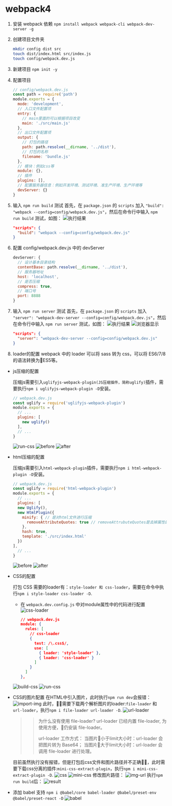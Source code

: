 # webpack4

1. 安装 webpack 依赖 `npm install webpack webpack-cli webpack-dev-server -g`
2. 创建项目文件夹

    ```bash
    mkdir config dist src
    touch dist/index.html src/index.js
    touch config/webpack.dev.js
    ```

3. 新建项目 `npm init -y`
4. 配置项目

    ```js
    // config/webpack.dev.js
    const path = require('path')
    module.exports = {
      mode: 'development',
      // 入口文件配置项
      entry: {
        // main里面的可以根据项目改变
        main: './src/main.js'
      },
      // 出口文件配置项
      output: {
        // 打包的路径
        path: path.resolve(__dirname, '../dist'),
        // 打包的名称
        filename: 'bundle.js'
      },
      // 模块：例如css等
      module: {},
      // 插件
      plugins: [],
      // 配置服务器信息：例如开发环境、测试环境、准生产环境、生产环境等
      devServer: {}
    }
    ```

5. 输入 `npm run build` 测试
  首先，在 `package.json` 的 `scripts` 加入 `"build": "webpack --config=config/webpack.dev.js"`，然后在命令行中输入 `npm run build` 测试，如图：
  ![执行结果](../images/webpack/build.png)

    ```json
    "scripts": {
      "build": "webpack --config=config/webpack.dev.js"
    }
    ```

6. 配置 config/webpack.dev.js 中的 devServer

    ```js
    devServer: {
      // 设计基本目录结构
      contentBase: path.resolve(__dirname, '../dist'),
      // 服务器地址
      host: 'localhost',
      // 是否压缩
      compress: true,
      // 端口号
      port: 8888
    }
    ```

7. 输入 `npm run server` 测试
  首先，在 `package.json` 的 `scripts` 加入 `"server": "webpack-dev-server --config=config/webpack.dev.js"`，然后在命令行中输入 `npm run server` 测试，如图：
  ![执行结果](../images/webpack/build_server.png)
  ![浏览器显示](../images/webpack/test_server.png)
    ```json
    "scripts": {
      "server": "webpack-dev-server --config=config/webpack.dev.js"
    }
    ```

8. loader的配置
  webpack 中的 loader 可以将 sass 转为 css，可以将 ES6/7/8的语法转换为ES5等。

- js压缩的配置

  压缩js需要引入`uglifyjs-webpack-plugin(JS压缩插件，简称uglify)`插件，需要执行`npm i uglifyjs-webpack-plugin -D`安装。

  ```js
  // webpack.dev.js
  const uglify = require('uglifyjs-webpack-plugin')
  module.exports = {
    // ...
    plugins: [
      new uglify()
    ],
    // ...
  }
  ```

  ![run-css](../images/webpack/js.png)
  ![before](../images/webpack/before.png)
  ![after](../images/webpack/after.png)

- html压缩的配置

  压缩js需要引入`html-webpack-plugin`插件，需要执行`npm i html-webpack-plugin -D`安装。

  ```js
  // webpack.dev.js
  const uglify = require('html-webpack-plugin')
  module.exports = {
    // ...
    plugins: [
    new Uglify(),
    new HtmlPlugin({
      minify: { // 是对html文件进行压缩
        removeAttributeQuotes: true // removeAttrubuteQuotes是去掉属性的双引号
      },
      hash: true,
      template: './src/index.html'
    })
  ],
    // ...
  }
  ```

  ![before](../images/webpack/before-html.png)
  ![after](../images/webpack/after-html.png)

- CSS的配置

  打包 CSS 需要的loader有：`style-loader 和 css-loader`，需要在命令中执行`npm i style-loader css-loader -D`.
  - 在 `webpack.dev.config.js` 中对module属性中的代码进行配置
  ![css-loader](../images/webpack/css-loader.png)
    ```json
    // webpack.dev.js
    module: {
      rules: [
        // css-loader
        {
          test: /\.css$/,
          use: [
            { loader: 'style-loader' },
            { loader: 'css-loader' }
          ]
        }
      ]
    },
    ```
  ![build-css](../images/webpack/build-css.png)
  ![run-css](../images/webpack/run-css.png)

- CSS的图片配置
  在HTML中引入图片，此时执行`npm run dev`会报错：
  ![import-img](../images/webpack/import-img.png)
  此时，需要下载两个解析图片的loader:`file-loader` 和 `url-loader`，执行`npm i file-loader url-loader -D`.
  ![url-loader](../images/webpack/url-loader.png)
  >> 为什么没有使用 file-loader?
  >> url-loader 已经内置 file-loader, 为使用方便，仍安装 file-loader。
  >>
  >> url-loader 工作方式：
  >> 当图片小于limit大小时：url-loader 会把图片转为 Base64；
  >> 当图片大于limit大小时：url-loader 会调用 file-loader 进行处理。

  目前虽然执行没有报错，但是打包后css文件和图片路径并不正确，此时需要下载css分离的插件:`mini-css-extract-plugin`，执行`npm i mini-css-extract-plugin -D`.
  ![css](../images/webpack/css.png)
  ![mini-css](../images/webpack/mini-css.png)
  修改图片路径：
  ![img-url](../images/webpack/img-url.png)
  执行`npm run build`后：
  ![result](../images/webpack/result.png)

- 添加 babel 支持
  `npm i @babel/core babel-loader @babel/preset-env @babel/preset-react -D`
  ![babel](../images/webpack/babel.png)